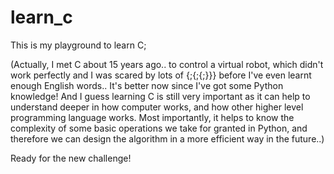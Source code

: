 # learn_c
 This is my playground to learn C;

 (Actually, I met C about 15 years ago.. to control a virtual robot, which didn't work perfectly and I was scared by lots of {;{;{;}}} before I've even learnt enough English words.. It's better now since I've got some Python knowledge! And I guess learning C is still very important as it can help to understand deeper in how computer works, and how other higher level programming language works. Most importantly, it helps to know the complexity of some basic operations we take for granted in Python, and therefore we can design the algorithm in a more efficient way in the future..)

 Ready for the new challenge!
